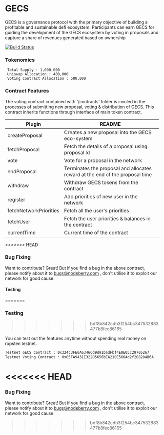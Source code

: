 # GECS

GECS is a governance protocol with the primary objective of building a profitable and sustainable defi ecosystem. Participants can earn GECS for guiding the development of the GECS ecosystem by voting in proposals and capture a share of revenues generated based on ownership

[![Build Status](https://travis-ci.org/joemccann/dillinger.svg?branch=master)](https://github.com/sujithsomraaj/GECS)

### Tokenomics

```
 Total Supply : 1,000,000
 Uniswap Allocation : 400,000
 Voting Contract Allocation : 500,000
```

### Contract Features 

The voting contract contained with '/contracts' folder is involed in the processes of submitting new proposal, voting & distribution of GECS. This contract inherits functions through interface of main token contract.

| Plugin | README |
| ------ | ------ |
| createProposal | Creates a new proposal into the GECS eco-system |
| fetchProposal | Fetch the details of a proposal using proposal Id |
| vote | Vote for a proposal in the network |
| endProposal | Terminates the proposal and allocates reward at the end of the proposal time |
| withdraw | Withdraw GECS tokens from the contract |
| register | Add priorities of new user in the network |
| fetchNetworkPriorities | Fetch all the user's priorities |
| fetchUser | Fetch the user priorities & balances in the contract |
| currentTime | Current time of the contract |

<<<<<<< HEAD
### Bug Fixing

Want to contribute? Great! But if you find a bug in the above contract, please notify about it to bugs@nodeberry.com , don't utilise it to exploit our network for good cause.

#### Testing
=======

### Testing
>>>>>>> bdf8b842cdb3f254bc347532883477b8fec86165

You can test out the features anytime without spending real money on ropsten testnet.

```sh
Testnet GECS Contract : 0x324c3FE0A6346Cd9d91badFbf4E8E05c29705267
Testnet Voting Contract : 0x05FA9431E322D5656bEA210E566Ad2f208284B6A
```
<<<<<<< HEAD
=======

### Bug Fixing

Want to contribute? Great! But if you find a bug in the above contract, please notify about it to bugs@nodeberry.com , don't utilise it to exploit our network for good cause.
>>>>>>> bdf8b842cdb3f254bc347532883477b8fec86165
